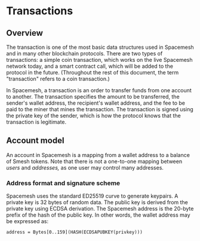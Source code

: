 # Transactions
## Overview

The transaction is one of the most basic data structures used in Spacemesh and in many other blockchain protocols. There are two types of transactions: a simple coin transaction, which works on the live Spacemesh network today, and a smart contract call, which will be added to the protocol in the future. (Throughout the rest of this document, the term "transaction" refers to a coin transaction.)

In Spacemesh, a transaction is an order to transfer funds from one account to another. The transaction specifies the amount to be transferred, the sender's wallet address, the recipient's wallet address, and the fee to be paid to the miner that mines the transaction. The transaction is signed using the private key of the sender, which is how the protocol knows that the transaction is legitimate.

## Account model

An account in Spacemesh is a mapping from a wallet address to a balance of Smesh tokens. Note that there is not a one-to-one mapping between _users_ and _addresses,_ as one user may control many addresses.

### Address format and signature scheme

Spacemesh uses the standard ED25519 curve to generate keypairs. A private key is 32 bytes of random data. The public key is derived from the private key using ECDSA derivation. The Spacemesh address is the 20-byte prefix of the hash of the public key. In other words, the wallet address may be expressed as:

`address = Bytes[0..159](HASH(ECDSAPUBKEY(privkey)))`
